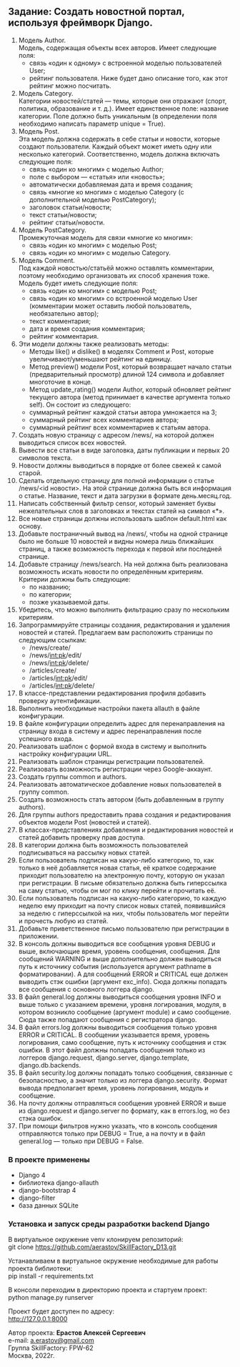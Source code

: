 ## Задание: Создать новостной портал, используя фреймворк Django.
1. Модель Author.  
   Модель, содержащая объекты всех авторов.
   Имеет следующие поля:
   - cвязь «один к одному» с встроенной моделью пользователей User;
   - рейтинг пользователя. Ниже будет дано описание того, как этот рейтинг можно посчитать. 
2. Модель Category.  
Категории новостей/статей — темы, которые они отражают (спорт, политика, образование и т. д.). Имеет единственное поле: 
название категории. Поле должно быть уникальным (в определении поля необходимо написать параметр unique = True). 
3. Модель Post.  
Эта модель должна содержать в себе статьи и новости, которые создают пользователи. Каждый объект может иметь одну или 
несколько категорий.
   Соответственно, модель должна включать следующие поля:
   - связь «один ко многим» с моделью Author;
   - поле с выбором — «статья» или «новость»;
   - автоматически добавляемая дата и время создания;
   - связь «многие ко многим» с моделью Category (с дополнительной моделью PostCategory);
   - заголовок статьи/новости;
   - текст статьи/новости;
   - рейтинг статьи/новости. 
4. Модель PostCategory.  
Промежуточная модель для связи «многие ко многим»:
   - связь «один ко многим» с моделью Post;
   - связь «один ко многим» с моделью Category. 
5. Модель Comment.  
Под каждой новостью/статьёй можно оставлять комментарии, поэтому необходимо организовать их способ хранения тоже.
   Модель будет иметь следующие поля:
   - связь «один ко многим» с моделью Post;
   - связь «один ко многим» со встроенной моделью User (комментарии может оставить любой пользователь, необязательно автор);
   - текст комментария;
   - дата и время создания комментария;
   - рейтинг комментария.
6. Эти модели должны также реализовать методы:
   - Методы like() и dislike() в моделях Comment и Post, которые увеличивают/уменьшают рейтинг на единицу.
   - Метод preview() модели Post, который возвращает начало статьи (предварительный просмотр) длиной 124 символа и добавляет многоточие в конце.
   - Метод update_rating() модели Author, который обновляет рейтинг текущего автора (метод принимает в качестве аргумента только self).
Он состоит из следующего:
   - суммарный рейтинг каждой статьи автора умножается на 3;
   - суммарный рейтинг всех комментариев автора;
   - суммарный рейтинг всех комментариев к статьям автора.
7. Создать новую страницу с адресом /news/, на которой должен выводиться список всех новостей. 
8. Вывести все статьи в виде заголовка, даты публикации и первых 20 символов текста. 
9. Новости должны выводиться в порядке от более свежей к самой старой. 
10. Сделать отдельную страницу для полной информации о статье /news/<id новости>. На этой странице должна быть вся 
информация о статье. Название, текст и дата загрузки в формате день.месяц.год.
11. Написать собственный фильтр censor, который заменяет буквы нежелательных слов в заголовках и текстах статей на символ «*». 
12. Все новые страницы должны использовать шаблон default.html как основу.
13. Добавьте постраничный вывод на /news/, чтобы на одной странице было не больше 10 новостей и видны номера лишь 
ближайших страниц, а также возможность перехода к первой или последней странице. 
14. Добавьте страницу /news/search. На ней должна быть реализована возможность искать новости по определённым критериям. 
    Критерии должны быть следующие:
    - по названию;
    - по категории;
    - позже указываемой даты. 
15. Убедитесь, что можно выполнить фильтрацию сразу по нескольким критериям.
16. Запрограммируйте страницы создания, редактирования и удаления новостей и статей. Предлагаем вам расположить страницы 
по следующим ссылкам:
    - /news/create/
    - /news/<int:pk>/edit/
    - /news/<int:pk>/delete/
    - /articles/create/
    - /articles/<int:pk>/edit/
    - /articles/<int:pk>/delete/
17. В классе-представлении редактирования профиля добавить проверку аутентификации. 
18. Выполнить необходимые настройки пакета allauth в файле конфигурации. 
19. В файле конфигурации определить адрес для перенаправления на страницу входа в систему и адрес перенаправления после успешного входа. 
20. Реализовать шаблон с формой входа в систему и выполнить настройку конфигурации URL. 
21. Реализовать шаблон страницы регистрации пользователей. 
22. Реализовать возможность регистрации через Google-аккаунт. 
23. Создать группы common и authors. 
24. Реализовать автоматическое добавление новых пользователей в группу common. 
25. Создать возможность стать автором (быть добавленным в группу authors). 
26. Для группы authors предоставить права создания и редактирования объектов модели Post (новостей и статей). 
27. В классах-представлениях добавления и редактирования новостей и статей добавить проверку прав доступа.
28. В категории должна быть возможность пользователей подписываться на рассылку новых статей. 
29. Если пользователь подписан на какую-либо категорию, то, как только в неё добавляется новая статья, её краткое 
содержание приходит пользователю на электронную почту, которую он указал при регистрации. В письме обязательно должна 
быть гиперссылка на саму статью, чтобы он мог по клику перейти и прочитать её. 
30. Если пользователь подписан на какую-либо категорию, то каждую неделю ему приходит на почту список новых статей, 
появившийся за неделю с гиперссылкой на них, чтобы пользователь мог перейти и прочесть любую из статей. 
31. Добавьте приветственное письмо пользователю при регистрации в приложении.
32. В консоль должны выводиться все сообщения уровня DEBUG и выше, включающие время, уровень сообщения, сообщения. 
Для сообщений WARNING и выше дополнительно должен выводиться путь к источнику события (используется аргумент pathname 
в форматировании). А для сообщений ERROR и CRITICAL еще должен выводить стэк ошибки (аргумент exc_info). 
Сюда должны попадать все сообщения с основного логгера django. 
33. В файл general.log должны выводиться сообщения уровня INFO и выше только с указанием времени, уровня логирования, 
модуля, в котором возникло сообщение (аргумент module) и само сообщение. Сюда также попадают сообщения с регистратора django. 
34. В файл errors.log должны выводиться сообщения только уровня ERROR и CRITICAL. В сообщении указывается время, уровень
логирования, само сообщение, путь к источнику сообщения и стэк ошибки. В этот файл должны попадать сообщения только из 
логгеров django.request, django.server, django.template, django.db.backends. 
35. В файл security.log должны попадать только сообщения, связанные с безопасностью, а значит только из логгера 
django.security. Формат вывода предполагает время, уровень логирования, модуль и сообщение. 
36. На почту должны отправляться сообщения уровней ERROR и выше из django.request и django.server по формату, как в 
errors.log, но без стэка ошибок. 
37. При помощи фильтров нужно указать, что в консоль сообщения отправляются только при DEBUG = True, а на почту и в файл 
general.log — только при DEBUG = False.

### В проекте применены

- Django 4
- библиотека django-allauth
- django-bootstrap 4
- django-filter
- база данных SQLite

### Установка и запуск среды разработки backend Django

В виртуальное окружение venv клонируем репозиторий:  
git clone https://github.com/aerastov/SkillFactory_D13.git  

Устанавливаем в виртуальное окружение необходимые для работы проекта библиотеки:  
pip install -r requirements.txt

В консоли переходим в директорию проекта и стартуем проект:  
python manage.py runserver

Проект будет доступен по адресу:  
http://127.0.0.1:8000



Автор проекта: **Ерастов Алексей Сергеевич**  
e-mail: a.erastov@gmail.com  
Группа SkillFactory: FPW-62  
Москва, 2022г.
  


